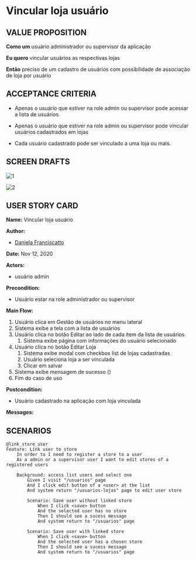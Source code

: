 # Vincular loja usuário

## VALUE PROPOSITION

 **Como um** usuário administrador ou supervisor da aplicação

 **Eu quero** vincular usuários as respectivas lojas

 **Então** preciso de um cadastro de usuários com possibilidade de associação de loja por usuário

## ACCEPTANCE CRITERIA

- Apenas o usuário que estiver na role admin ou supervisor pode acessar a lista de usuários

- Apenas o usuário que estiver na role admin ou supervisor pode vincular usuários cadastrados em lojas

- Cada usuário cadastrado pode ser vinculado a uma loja ou mais.

## SCREEN DRAFTS

![1](/img/must-ERP/vincular-loja1.png)

![2](/img/must-ERP/vincular-loja2.png)

## USER STORY CARD

**Name:** Vincular loja usuário

**Author:** 

- [Daniela Franciscatto](https://github.com/danielaanjos) 

**Date:** Nov 12, 2020

**Actors:**  

- usuário admin

**Precondition:**

- Usuário estar na role administrador ou supervisor

**Main Flow:**

1. Usuário clica em Gestão de usuários no menu lateral
2. Sistema exibe a tela com a lista de usuários
3. Usuário clica no botão Editar ao lado de cada ítem da lista de usuários
    1. Sistema exibe página com informações do usuário selecionado
4. Usuário clica no botão Editar Loja
    1. Sistema exibe modal com checkbox list de lojas cadastradas
    2. Usuário seleciona loja a ser vinculada
    3. Clicar em salvar
5. Sistema exibe mensagem de sucesso ()
6. Fim do caso de uso

**Postcondition:**

- Usuário cadastrado na aplicação com loja vinculada

**Messages:**



## SCENARIOS

```gherkin
@link_store_user
Feature: Link user to store
    In order to I need to register a store to a user
    As a admin or a supervisor user I want to edit stores of a registered users

    Background: access list users and select one
        Given I visit "/usuarios" page
        And I click edit button of a <user> at the list
        And system return "/usuarios-lojas" page to edit user store

        Scenario: Save user without linked store
            When I click <save> button
            And the selected user has no store
            Then I should see a sucess message
            And system return to "/usuarios" page

        Scenario: Save user with linked store
            When I click <save> button
            And the selected user has a chosen store
            Then I should see a sucess message
            And system return to "/usuarios" page
```